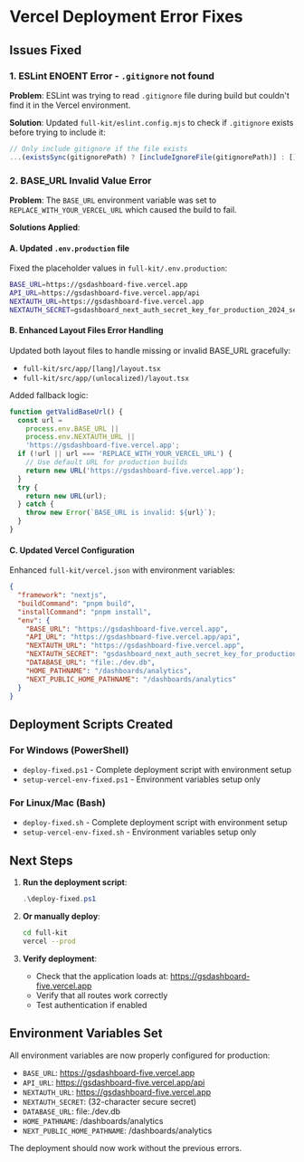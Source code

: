 # Vercel Deployment Error Fixes

## Issues Fixed

### 1. ESLint ENOENT Error - `.gitignore` not found

**Problem**: ESLint was trying to read `.gitignore` file during build but couldn't find it in the Vercel environment.

**Solution**: Updated `full-kit/eslint.config.mjs` to check if `.gitignore` exists before trying to include it:

```javascript
// Only include gitignore if the file exists
...(existsSync(gitignorePath) ? [includeIgnoreFile(gitignorePath)] : []),
```

### 2. BASE_URL Invalid Value Error

**Problem**: The `BASE_URL` environment variable was set to `REPLACE_WITH_YOUR_VERCEL_URL` which caused the build to fail.

**Solutions Applied**:

#### A. Updated `.env.production` file

Fixed the placeholder values in `full-kit/.env.production`:

```bash
BASE_URL=https://gsdashboard-five.vercel.app
API_URL=https://gsdashboard-five.vercel.app/api
NEXTAUTH_URL=https://gsdashboard-five.vercel.app
NEXTAUTH_SECRET=gsdashboard_next_auth_secret_key_for_production_2024_secure_random_32chars
```

#### B. Enhanced Layout Files Error Handling

Updated both layout files to handle missing or invalid BASE_URL gracefully:

- `full-kit/src/app/[lang]/layout.tsx`
- `full-kit/src/app/(unlocalized)/layout.tsx`

Added fallback logic:

```typescript
function getValidBaseUrl() {
  const url =
    process.env.BASE_URL ||
    process.env.NEXTAUTH_URL ||
    'https://gsdashboard-five.vercel.app';
  if (!url || url === 'REPLACE_WITH_YOUR_VERCEL_URL') {
    // Use default URL for production builds
    return new URL('https://gsdashboard-five.vercel.app');
  }
  try {
    return new URL(url);
  } catch {
    throw new Error(`BASE_URL is invalid: ${url}`);
  }
}
```

#### C. Updated Vercel Configuration

Enhanced `full-kit/vercel.json` with environment variables:

```json
{
  "framework": "nextjs",
  "buildCommand": "pnpm build",
  "installCommand": "pnpm install",
  "env": {
    "BASE_URL": "https://gsdashboard-five.vercel.app",
    "API_URL": "https://gsdashboard-five.vercel.app/api",
    "NEXTAUTH_URL": "https://gsdashboard-five.vercel.app",
    "NEXTAUTH_SECRET": "gsdashboard_next_auth_secret_key_for_production_2024_secure_random_32chars",
    "DATABASE_URL": "file:./dev.db",
    "HOME_PATHNAME": "/dashboards/analytics",
    "NEXT_PUBLIC_HOME_PATHNAME": "/dashboards/analytics"
  }
}
```

## Deployment Scripts Created

### For Windows (PowerShell)

- `deploy-fixed.ps1` - Complete deployment script with environment setup
- `setup-vercel-env-fixed.ps1` - Environment variables setup only

### For Linux/Mac (Bash)

- `deploy-fixed.sh` - Complete deployment script with environment setup
- `setup-vercel-env-fixed.sh` - Environment variables setup only

## Next Steps

1. **Run the deployment script**:

   ```powershell
   .\deploy-fixed.ps1
   ```

2. **Or manually deploy**:

   ```bash
   cd full-kit
   vercel --prod
   ```

3. **Verify deployment**:
   - Check that the application loads at: https://gsdashboard-five.vercel.app
   - Verify that all routes work correctly
   - Test authentication if enabled

## Environment Variables Set

All environment variables are now properly configured for production:

- `BASE_URL`: https://gsdashboard-five.vercel.app
- `API_URL`: https://gsdashboard-five.vercel.app/api
- `NEXTAUTH_URL`: https://gsdashboard-five.vercel.app
- `NEXTAUTH_SECRET`: (32-character secure secret)
- `DATABASE_URL`: file:./dev.db
- `HOME_PATHNAME`: /dashboards/analytics
- `NEXT_PUBLIC_HOME_PATHNAME`: /dashboards/analytics

The deployment should now work without the previous errors.
